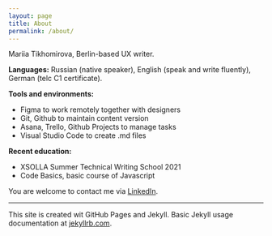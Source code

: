 ```yaml
---
layout: page
title: About
permalink: /about/
---
```

<p>Mariia Tikhomirova, Berlin-based UX writer.</p>

<b>Languages:</b> Russian (native speaker), English (speak and write fluently), German (telc C1 certificate).

<b>Tools and environments:</b>
* Figma to work remotely together with designers
* Git, Github to maintain content version
* Asana, Trello, Github Projects to manage tasks
* Visual Studio Code to create .md files

<b>Recent education:</b>
* XSOLLA Summer Technical Writing School 2021
* Code Basics, basic course of Javascript

You are welcome to contact me via [LinkedIn](https://www.linkedin.com/in/mariiatikhomirova/).

***
This site is created wit GitHub Pages and Jekyll. Basic Jekyll usage documentation at [jekyllrb.com](https://jekyllrb.com/).